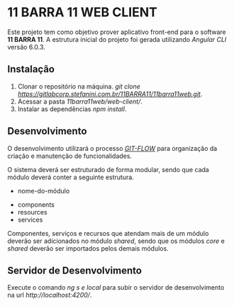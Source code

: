 # 11 BARRA 11 WEB CLIENT

Este projeto tem como objetivo prover aplicativo front-end para o software **11 BARRA 11**. A estrutura inicial do projeto foi gerada utilizando *Angular CLI* versão 6.0.3.

## Instalação

1. Clonar o repositório na máquina. *git clone https://gitlabcorp.stefanini.com.br/11BARRA11/11barra11web.git*.
2. Acessar a pasta *11barra11web/web-client/*.
3. Instalar as dependências *npm install*.

## Desenvolvimento

O desenvolvimento utilizará o processo *[GIT-FLOW](:https://danielkummer.github.io/git-flow-cheatsheet/index.pt_BR.html)* para organização da criação e manutenção de funcionalidades. 

O sistema deverá ser estruturado de forma modular, sendo que cada módulo deverá conter a seguinte estrutura.
- nome-do-módulo
* components
* resources
* services

Componentes, serviços e recursos que atendam mais de um módulo deverão ser adicionados no módulo *shared*, sendo que 
os módulos *core* e *shared* deverão ser importados pelos demais módulos. 

## Servidor de Desenvolvimento

Execute o comando *ng s e local* para subir o servidor de desenvolvimento na url *http://localhost:4200/*. 